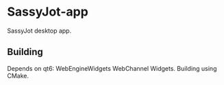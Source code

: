 # SassyJot-app
SassyJot desktop app.

## Building
Depends on qt6: WebEngineWidgets WebChannel Widgets.
Building using CMake.